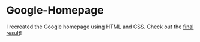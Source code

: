 # Google-Homepage
I recreated the Google homepage using HTML and CSS. Check out the [final result](https://kailongli27.github.io/google-homepage/)!
